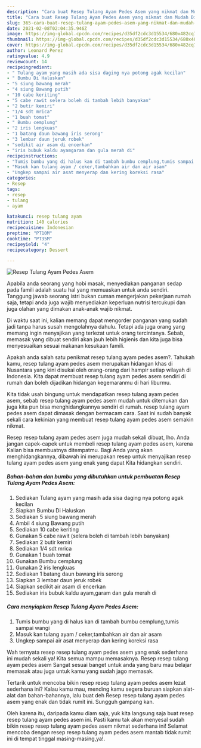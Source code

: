 ```yaml
---
description: "Cara buat Resep Tulang Ayam Pedes Asem yang nikmat dan Mudah Dibuat"
title: "Cara buat Resep Tulang Ayam Pedes Asem yang nikmat dan Mudah Dibuat"
slug: 365-cara-buat-resep-tulang-ayam-pedes-asem-yang-nikmat-dan-mudah-dibuat
date: 2021-02-08T02:04:35.946Z
image: https://img-global.cpcdn.com/recipes/d35df2cdc3d15534/680x482cq70/resep-tulang-ayam-pedes-asem-foto-resep-utama.jpg
thumbnail: https://img-global.cpcdn.com/recipes/d35df2cdc3d15534/680x482cq70/resep-tulang-ayam-pedes-asem-foto-resep-utama.jpg
cover: https://img-global.cpcdn.com/recipes/d35df2cdc3d15534/680x482cq70/resep-tulang-ayam-pedes-asem-foto-resep-utama.jpg
author: Leonard Perez
ratingvalue: 4.9
reviewcount: 14
recipeingredient:
- " Tulang ayam yang masih ada sisa daging nya potong agak kecilan"
- " Bumbu Di Haluskan"
- "5 siung bawang merah"
- "4 siung Bawang putih"
- "10 cabe keriting"
- "5 cabe rawit selera boleh di tambah lebih banyakan"
- "2 butir kemiri"
- "1/4 sdt mrica"
- "1 buah tomat"
- " Bumbu cemplung"
- "2 iris lengkuas"
- "1 batang daun bawang iris serong"
- "3 lembar daun jeruk robek"
- "sedikit air asam di encerkan"
- "iris bubuk kaldu ayamgaram dan gula merah di"
recipeinstructions:
- "Tumis bumbu yang di halus kan di tambah bumbu cemplung,tumis sampai wangi"
- "Masuk kan tulang ayam / ceker,tambahkan air dan air asam"
- "Ungkep sampai air asat menyerap dan kering koreksi rasa"
categories:
- Resep
tags:
- resep
- tulang
- ayam

katakunci: resep tulang ayam 
nutrition: 140 calories
recipecuisine: Indonesian
preptime: "PT10M"
cooktime: "PT35M"
recipeyield: "4"
recipecategory: Dessert

---
```



![Resep Tulang Ayam Pedes Asem](https://img-global.cpcdn.com/recipes/d35df2cdc3d15534/680x482cq70/resep-tulang-ayam-pedes-asem-foto-resep-utama.jpg)

Apabila anda seorang yang hobi masak, menyediakan panganan sedap pada famili adalah suatu hal yang memuaskan untuk anda sendiri. Tanggung jawab seorang istri bukan cuman mengerjakan pekerjaan rumah saja, tetapi anda juga wajib menyediakan keperluan nutrisi tercukupi dan juga olahan yang dimakan anak-anak wajib nikmat.

Di waktu  saat ini, kalian memang dapat mengorder panganan yang sudah jadi tanpa harus susah mengolahnya dahulu. Tetapi ada juga orang yang memang ingin menyajikan yang terlezat untuk orang tercintanya. Sebab, memasak yang dibuat sendiri akan jauh lebih higienis dan kita juga bisa menyesuaikan sesuai makanan kesukaan famili. 



Apakah anda salah satu penikmat resep tulang ayam pedes asem?. Tahukah kamu, resep tulang ayam pedes asem merupakan hidangan khas di Nusantara yang kini disukai oleh orang-orang dari hampir setiap wilayah di Indonesia. Kita dapat membuat resep tulang ayam pedes asem sendiri di rumah dan boleh dijadikan hidangan kegemaranmu di hari liburmu.

Kita tidak usah bingung untuk mendapatkan resep tulang ayam pedes asem, sebab resep tulang ayam pedes asem mudah untuk ditemukan dan juga kita pun bisa menghidangkannya sendiri di rumah. resep tulang ayam pedes asem dapat dimasak dengan bermacam cara. Saat ini sudah banyak sekali cara kekinian yang membuat resep tulang ayam pedes asem semakin nikmat.

Resep resep tulang ayam pedes asem juga mudah sekali dibuat, lho. Anda jangan capek-capek untuk membeli resep tulang ayam pedes asem, karena Kalian bisa membuatnya ditempatmu. Bagi Anda yang akan menghidangkannya, dibawah ini merupakan resep untuk menyajikan resep tulang ayam pedes asem yang enak yang dapat Kita hidangkan sendiri.

<!--inarticleads1-->

##### Bahan-bahan dan bumbu yang dibutuhkan untuk pembuatan Resep Tulang Ayam Pedes Asem:

1. Sediakan  Tulang ayam yang masih ada sisa daging nya potong agak kecilan
1. Siapkan  Bumbu Di Haluskan
1. Sediakan 5 siung bawang merah
1. Ambil 4 siung Bawang putih
1. Sediakan 10 cabe keriting
1. Gunakan 5 cabe rawit (selera boleh di tambah lebih banyakan)
1. Sediakan 2 butir kemiri
1. Sediakan 1/4 sdt mrica
1. Gunakan 1 buah tomat
1. Gunakan  Bumbu cemplung
1. Gunakan 2 iris lengkuas
1. Sediakan 1 batang daun bawang iris serong
1. Siapkan 3 lembar daun jeruk robek
1. Siapkan sedikit air asam di encerkan
1. Sediakan iris bubuk kaldu ayam,garam dan gula merah di




<!--inarticleads2-->

##### Cara menyiapkan Resep Tulang Ayam Pedes Asem:

1. Tumis bumbu yang di halus kan di tambah bumbu cemplung,tumis sampai wangi
1. Masuk kan tulang ayam / ceker,tambahkan air dan air asam
1. Ungkep sampai air asat menyerap dan kering koreksi rasa




Wah ternyata resep resep tulang ayam pedes asem yang enak sederhana ini mudah sekali ya! Kita semua mampu memasaknya. Resep resep tulang ayam pedes asem Sangat sesuai banget untuk anda yang baru mau belajar memasak atau juga untuk kamu yang sudah jago memasak.

Tertarik untuk mencoba bikin resep resep tulang ayam pedes asem lezat sederhana ini? Kalau kamu mau, mending kamu segera buruan siapkan alat-alat dan bahan-bahannya, lalu buat deh Resep resep tulang ayam pedes asem yang enak dan tidak rumit ini. Sungguh gampang kan. 

Oleh karena itu, daripada kamu diam saja, yuk kita langsung saja buat resep resep tulang ayam pedes asem ini. Pasti kamu tak akan menyesal sudah bikin resep resep tulang ayam pedes asem nikmat sederhana ini! Selamat mencoba dengan resep resep tulang ayam pedes asem mantab tidak rumit ini di tempat tinggal masing-masing,ya!.

